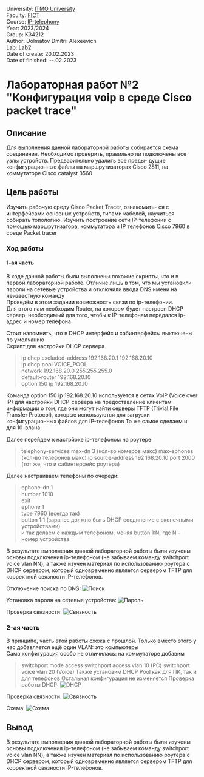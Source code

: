 University: [ITMO University](https://itmo.ru/ru/)  
Faculty: [FICT](https://fict.itmo.ru)  
Course: [IP-telephony](https://itmo-ict-faculty.github.io/ip-telephony/)   
Year: 2023/2024  
Group: K34212  
Author: Dolmatov Dmitrii Alexeevich  
Lab: Lab2  
Date of create: 20.02.2023  
Date of finished: --.02.2023  

# Лабораторная работ №2 "Конфигурация voip в среде Сisco packet trace"  
## Описание  
Для выполнения данной лабораторной работы собирается схема соединения. Необходимо проверить, правильно ли подключены все узлы устройств. Предварительно удалить все преды- дущие конфигурационные файлы на маршрутизаторах Cisco 2811, на коммутаторе Cisco catalyst 3560  
## Цель работы  
Изучить рабочую среду Cisco Packet Tracer, ознакомить- ся с интерфейсами основных устройств, типами кабелей, научиться собирать топологию. Изучить построение сети IP-телефонии с помощью маршрутизатора, коммутатора и IP телефонов Cisco 7960 в среде Packet tracer  
### Ход работы  
#### 1-ая часть  
В ходе данной работы были выполнены похожие скрипты, что и в первой лабораторной работе. Отличие лишь в том, что мы установили пароли на сетевые устройства и отключили ввода DNS имени на неизвестную команду  
Проведём в этом задании возможность связи по ip-телефонии.    
Для этого нам необходим Router, на котором будет настроен DHCP сервер, необходимый для того, чтобы к IP-телефонам передался ip-адрес и номер телефона  

Стоит напомнить, что в DHCP интерфейс и сабинтерфейсы выключены по умолчанию  
Скрипт для настройки DHCP сервера  

> ip dhcp excluded-address 192.168.20.1 192.168.20.10  
> ip dhcp pool VOICE_POOL  
> network 192.168.20.0 255.255.255.0  
> default-router 192.168.20.10  
> option 150 ip 192.168.20.10  

Команда option 150 ip 192.168.20.10 используется в сетях VoIP (Voice over IP) для настройки DHCP-сервера на предоставление клиентам информации о том, где они могут найти серверы TFTP (Trivial File Transfer Protocol), которые используются для загрузки конфигурационных файлов для IP-телефонов 
То же самое сделаем и для 10-влана  

Далее перейдем к настрйоке ip-телефоном на роутере 

> telephony-services
> max-dn 3 (кол-во номеров макс)
> max-ephones (кол-во телефонов макс)
> ip source-address 192.168.20.10 port 2000 (тот же, что и сабинтерфейс роутера)

Далее настраиваем телефоны по очереди:  

> ephone-dn 1  
> number 1010  
> exit  
> ephone 1  
> type 7960 (всегда так)  
> button 1:1 (заранее должно быть DHCP соединение с оконечными устройствами)  
> и так делаем с каждым телефоном, меняя button 1:N, где N - номер устройства

В результате выполнения данной лабораторной работы были изучены основы подключения ip-телефоном (не забываем команду switchport voice vlan NN), а также изучен материал по использованию роутера с DHCP сервером, который одновременно является сервером TFTP для корректной связности IP-телефонов.  

Отключение поиска по DNS: ![Поиск](https://github.com/DimbikeY/2023_2024-ip_telephony-k34212-dolmatov_d_a/blob/main/lab2/screens/Снимок%20экрана%202024-02-19%20234904.png)  

Установка пароля на сетевые устройства: ![Пароль](https://github.com/DimbikeY/2023_2024-ip_telephony-k34212-dolmatov_d_a/blob/main/lab2/screens/Снимок%20экрана%202024-02-19%20235152.png)  

Проверка связности: ![Связность](https://github.com/DimbikeY/2023_2024-ip_telephony-k34212-dolmatov_d_a/blob/main/lab2/screens/Снимок%20экрана%202024-02-19%20235847.png)  

### 2-ая часть
В принципе, часть этой работы схожа с прошлой. Только вместо этого у нас добавляется ещё один VLAN: это компьютеры  
Сама конфигурация особо не отличилась: на коммутаторе добавим 
> switchport mode access
> switchport access vlan 10 (PC)
> switchport voice vlan 20 (Voice)
Также установим DHCP Pool как для ПК, так и для телефонов
Остальная конфигурация не изменяется
Проверка работы DHCP: ![DHCP](https://github.com/DimbikeY/2023_2024-ip_telephony-k34212-dolmatov_d_a/blob/main/lab2/screens/Снимок%20экрана%202024-02-20%20004046.png)

Проверка связности: ![Связность](https://github.com/DimbikeY/2023_2024-ip_telephony-k34212-dolmatov_d_a/blob/main/lab2/screens/Снимок%20экрана%202024-02-19%20235847.png)  

Схема: ![Схема](https://github.com/DimbikeY/2023_2024-ip_telephony-k34212-dolmatov_d_a/blob/main/lab2/screens/Снимок%20экрана%202024-02-20%20003238.png)  

## Вывод  
В результате выполнения данной лабораторной работы были изучены основы подключения ip-телефоном (не забываем команду switchport voice vlan NN), а также изучен материал по использованию роутера с DHCP сервером, который одновременно является сервером TFTP для корректной связности IP-телефонов.
